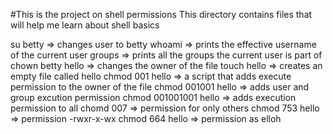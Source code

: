 #This is the project on shell permissions
This directory contains files that will help me learn about shell basics

su betty => changes user to betty
whoami =>  prints the effective username of the current user
groups => prints all the groups the current user is part of
chown betty hello => changes the owner of the file
touch hello => creates an empty file called hello
chmod 001 hello => a script that adds execute permission to the owner of the file
chmod 001001 hello => adds user and group excution permission
chmod 001001001 hello => adds execution permission to all
chomd 007 => permission for only others
chmod 753 hello => permission -rwxr-x-wx 
chmod 664 hello => permission as elloh
